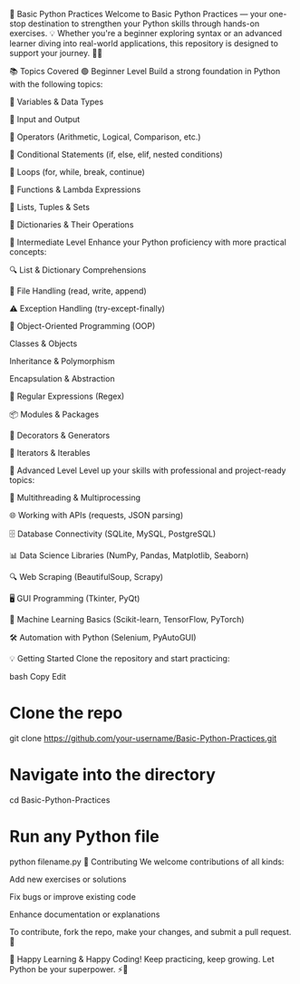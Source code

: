 🐍 Basic Python Practices
Welcome to Basic Python Practices — your one-stop destination to strengthen your Python skills through hands-on exercises. 💡
Whether you're a beginner exploring syntax or an advanced learner diving into real-world applications, this repository is designed to support your journey. 🧠✨

📚 Topics Covered
🟢 Beginner Level
Build a strong foundation in Python with the following topics:

📌 Variables & Data Types

📌 Input and Output

📌 Operators (Arithmetic, Logical, Comparison, etc.)

📌 Conditional Statements (if, else, elif, nested conditions)

📌 Loops (for, while, break, continue)

📌 Functions & Lambda Expressions

📌 Lists, Tuples & Sets

📌 Dictionaries & Their Operations

🔵 Intermediate Level
Enhance your Python proficiency with more practical concepts:

🔍 List & Dictionary Comprehensions

📂 File Handling (read, write, append)

⚠️ Exception Handling (try-except-finally)

🧱 Object-Oriented Programming (OOP)

Classes & Objects

Inheritance & Polymorphism

Encapsulation & Abstraction

🔎 Regular Expressions (Regex)

📦 Modules & Packages

🎁 Decorators & Generators

🔁 Iterators & Iterables

🔴 Advanced Level
Level up your skills with professional and project-ready topics:

🚀 Multithreading & Multiprocessing

🌐 Working with APIs (requests, JSON parsing)

🗄️ Database Connectivity (SQLite, MySQL, PostgreSQL)

📊 Data Science Libraries (NumPy, Pandas, Matplotlib, Seaborn)

🔍 Web Scraping (BeautifulSoup, Scrapy)

🖥️ GUI Programming (Tkinter, PyQt)

🤖 Machine Learning Basics (Scikit-learn, TensorFlow, PyTorch)

🛠️ Automation with Python (Selenium, PyAutoGUI)

💡 Getting Started
Clone the repository and start practicing:

bash
Copy
Edit
# Clone the repo
git clone https://github.com/your-username/Basic-Python-Practices.git

# Navigate into the directory
cd Basic-Python-Practices

# Run any Python file
python filename.py
🤝 Contributing
We welcome contributions of all kinds:

Add new exercises or solutions

Fix bugs or improve existing code

Enhance documentation or explanations

To contribute, fork the repo, make your changes, and submit a pull request. 💬

🎯 Happy Learning & Happy Coding!
Keep practicing, keep growing.
Let Python be your superpower. ⚡🐍
